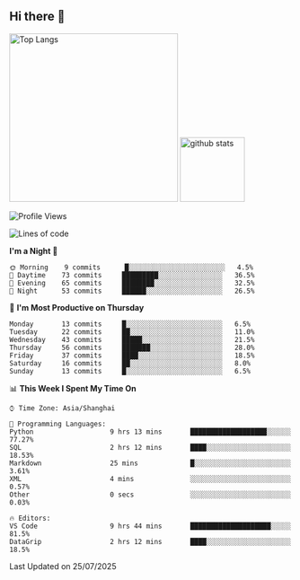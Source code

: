 ## Hi there 👋
<p align="left"> 
  <img alt="Top Langs" height="300px" src="https://github-readme-stats.vercel.app/api/top-langs/?username=Sierraki&layout=compact&show_icons=true&theme=onedark" />
  <a href="https://github.com/Sierraki/LC_Solve">
   <img alt="github stats"height="115px"  src="https://github-readme-stats.vercel.app/api/pin/?username=Sierraki&repo=LC_Solve&theme=onedark&show_icons=true" />
  </a>


<!--START_SECTION:waka-->
![Profile Views](http://img.shields.io/badge/Profile%20Views-0-blue)

![Lines of code](https://img.shields.io/badge/From%20Hello%20World%20I%27ve%20Written-2657%20lines%20of%20code-blue)

**I'm a Night 🦉** 

```text
🌞 Morning    9 commits      █░░░░░░░░░░░░░░░░░░░░░░░░   4.5% 
🌆 Daytime    73 commits     █████████░░░░░░░░░░░░░░░░   36.5% 
🌃 Evening    65 commits     ████████░░░░░░░░░░░░░░░░░   32.5% 
🌙 Night      53 commits     ██████░░░░░░░░░░░░░░░░░░░   26.5%

```
📅 **I'm Most Productive on Thursday** 

```text
Monday       13 commits     █░░░░░░░░░░░░░░░░░░░░░░░░   6.5% 
Tuesday      22 commits     ██░░░░░░░░░░░░░░░░░░░░░░░   11.0% 
Wednesday    43 commits     █████░░░░░░░░░░░░░░░░░░░░   21.5% 
Thursday     56 commits     ███████░░░░░░░░░░░░░░░░░░   28.0% 
Friday       37 commits     ████░░░░░░░░░░░░░░░░░░░░░   18.5% 
Saturday     16 commits     ██░░░░░░░░░░░░░░░░░░░░░░░   8.0% 
Sunday       13 commits     █░░░░░░░░░░░░░░░░░░░░░░░░   6.5%

```


📊 **This Week I Spent My Time On** 

```text
⌚︎ Time Zone: Asia/Shanghai

💬 Programming Languages: 
Python                   9 hrs 13 mins       ███████████████████░░░░░░   77.27% 
SQL                      2 hrs 12 mins       ████░░░░░░░░░░░░░░░░░░░░░   18.53% 
Markdown                 25 mins             █░░░░░░░░░░░░░░░░░░░░░░░░   3.61% 
XML                      4 mins              ░░░░░░░░░░░░░░░░░░░░░░░░░   0.57% 
Other                    0 secs              ░░░░░░░░░░░░░░░░░░░░░░░░░   0.03%

🔥 Editors: 
VS Code                  9 hrs 44 mins       ████████████████████░░░░░   81.5% 
DataGrip                 2 hrs 12 mins       ████░░░░░░░░░░░░░░░░░░░░░   18.5%

```


 Last Updated on 25/07/2025
<!--END_SECTION:waka-->
